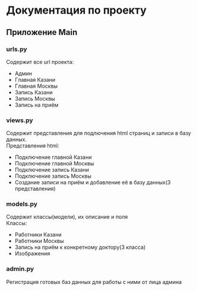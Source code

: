 # Документация по проекту
## Приложение Main
### urls.py
Содержит все url проекта:
  - Админ
  - Главная Казани
  - Главная Москвы
  - Запись Казани
  - Запись Москвы
  - Запись на приём
### views.py
Содержит представления для подлючения html страниц и записи в базу данных.  
Представления html:  
 - Подключение главной Казани
 - Подключение главной Москвы
 - Подключение запись Казани
 - Подключение запись Москвы
 - Создание записи на приём и добавление её в базу данных(3 представления)
### models.py
Содержит классы(модели), их описание и поля  
Классы:  
 - Работники Казани
 - Работники Москвы
 - Запись на приём к конкретному доктору(3 класса)
 - Изображения
### admin.py
Регистрация готовых баз данных для работы с ними от лица админа


